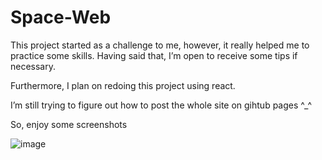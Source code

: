 # Space-Web


This project started as a challenge to me, however, it really helped me to practice some skills. Having said that, I’m open to receive some tips if necessary. 

Furthermore, I plan on redoing this project using react.

I’m still trying to figure out how to post the whole site on gihtub pages ^_^

So, enjoy some screenshots

![image](https://user-images.githubusercontent.com/103596102/194679691-6c05d1bc-e0f0-4e08-9291-1bc248963ed6.png)

